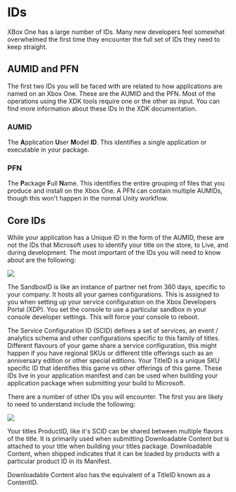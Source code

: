 # IDs

XBox One has a large number of IDs. Many new developers feel somewhat overwhelmed the first time they encounter the full set of IDs they need to keep straight.

## AUMID and PFN

The first two IDs you will be faced with are related to how applications are named on an Xbox One. These are the AUMID and the PFN.  Most of the operations using the XDK tools require one or the other as input.  You can find more information about these IDs in the XDK documentation. 

### AUMID
The **A**pplication **U**ser **M**odel **ID**.  This identifies a single application or executable in your package.  

### PFN
The **P**ackage **F**ull **N**ame.  This identifies the entire grouping of files that you produce and install on the Xbox One.  A PFN can contain multiple AUMIDs, though this won't happen in the normal Unity workflow. 

## Core IDs
While your application has a Unique ID in the form of the AUMID, these are not the IDs that Microsoft uses to identify your title on the store, to Live, and during development.
The most important of the IDs you will need to know about are the following:

![](../uploads/Main/XboxOne_IDsTrifecta.png)

The SandboxID is like an instance of partner net from 360 days, specific to your company. It hosts all your games configurations. This is assigned to you when setting up your service configuration on the Xbox Developers Portal (XDP). You set the console to use a particular sandbox in your console developer settings. This will force your console to reboot.

The Service Configuration ID (SCID) defines a set of services, an event / analytics schema and other configurations specific to this family of titles. Different flavours of your game share a service configuration, this might happen if you have regional SKUs or different title offerings such as an anniversary edition or other special editions.
Your TitleID is a unique SKU specific ID that identifies this game vs other offerings of this game.
These IDs live in your application manifest and can be used when building your application package when submitting your build to Microsoft.

There are a number of other IDs you will encounter. The first you are likely to need to understand include the following:

![](../uploads/Main/XboxOne_IDsOptional.png)

Your titles ProductID, like it's SCID can be shared between multiple flavors of the title. It is primarily used when submitting Downloadable Content but is attached to your title when building your titles package. Downloadable Content, when shipped indicates that it can be loaded by products with a particular product ID in its Manifest.

Downloadable Content also has the equivalent of a TitleID known as a ContentID.